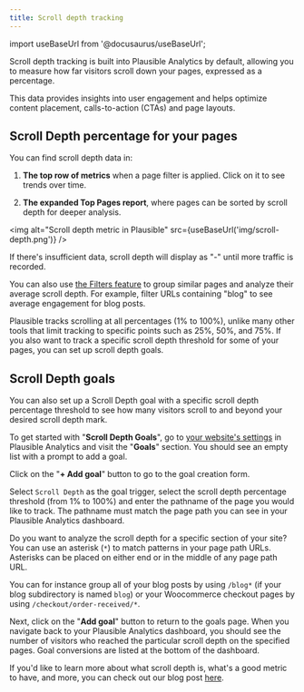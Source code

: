 ```yaml
---
title: Scroll depth tracking
---
```


import useBaseUrl from '@docusaurus/useBaseUrl';

Scroll depth tracking is built into Plausible Analytics by default, allowing you to measure how far visitors scroll down your pages, expressed as a percentage.

This data provides insights into user engagement and helps optimize content placement, calls-to-action (CTAs) and page layouts.

## Scroll Depth percentage for your pages

You can find scroll depth data in:

1.  **The top row of metrics** when a page filter is applied. Click on it to see trends over time.

2.  **The expanded Top Pages report**, where pages can be sorted by scroll depth for deeper analysis.

<img alt="Scroll depth metric in Plausible" src={useBaseUrl('img/scroll-depth.png')} />

If there's insufficient data, scroll depth will display as "-" until more traffic is recorded.

You can also use [the Filters feature](filters-segments.md) to group similar pages and analyze their average scroll depth. For example, filter URLs containing "blog" to see average engagement for blog posts.

Plausible tracks scrolling at all percentages (1% to 100%), unlike many other tools that limit tracking to specific points such as 25%, 50%, and 75%. If you also want to track a specific scroll depth threshold for some of your pages, you can set up scroll depth goals.

## Scroll Depth goals

You can also set up a Scroll Depth goal with a specific scroll depth percentage threshold to see how many visitors scroll to and beyond your desired scroll depth mark.

To get started with "**Scroll Depth Goals**", go to [your website's settings](website-settings.md) in Plausible Analytics and visit the "**Goals**" section. You should see an empty list with a prompt to add a goal.

Click on the "**+ Add goal**" button to go to the goal creation form.

Select `Scroll Depth` as the goal trigger, select the scroll depth percentage threshold (from 1% to 100%) and enter the pathname of the page you would like to track. The pathname must match the page path you can see in your Plausible Analytics dashboard.

Do you want to analyze the scroll depth for a specific section of your site? You can use an asterisk (`*`) to match patterns in your page path URLs. Asterisks can be placed on either end or in the middle of any page path URL.

You can for instance group all of your blog posts by using `/blog*` (if your blog subdirectory is named `blog`) or your Woocommerce checkout pages by using `/checkout/order-received/*`. 

Next, click on the "**Add goal**" button to return to the goals page. When you navigate back to your Plausible Analytics dashboard, you should see the number of visitors who reached the particular scroll depth on the specified pages. Goal conversions are listed at the bottom of the dashboard.

If you'd like to learn more about what scroll depth is, what's a good metric to have, and more, you can check out our blog post [here](https://plausible.io/blog/scroll-depth-tracking).
